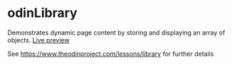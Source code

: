 # odinLibrary

Demonstrates dynamic page content by storing and displaying an array of objects. [Live preview](https://coleus99.github.io/odinLibrary/)

See https://www.theodinproject.com/lessons/library for further details
